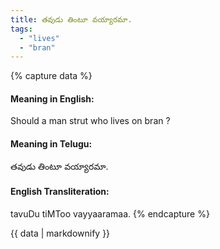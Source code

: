 ```yaml
---
title: తవుడు తింటూ వయ్యారమా.
tags:
  - "lives"
  - "bran"
---
```


{% capture data %}
#### Meaning in English:
Should a man strut who lives on bran ?

#### Meaning in Telugu:
తవుడు తింటూ వయ్యారమా.

#### English Transliteration:
tavuDu tiMToo vayyaaramaa.
{% endcapture %}

<div class="notice">{{ data | markdownify }}</div>

